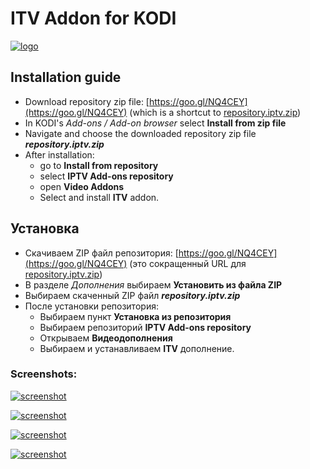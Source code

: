# ITV Addon for KODI

[![logo](https://raw.githubusercontent.com/kodi-iptv-addons/kodi-iptv-addons/master/script.video.iptv.itv/resources/icon.png)](https://goo.gl/LZQKVL)



## Installation guide

* Download repository zip file: [https://goo.gl/NQ4CEY](https://goo.gl/NQ4CEY) (which is a shortcut to [repository.iptv.zip](https://raw.githubusercontent.com/dmitry-vinogradov/kodi-iptv-addons/master/repository.iptv.zip))
* In KODI's _Add-ons / Add-on browser_ select **Install from zip file**
* Navigate and choose the downloaded repository zip file **_repository.iptv.zip_**
* After installation: 
    * go to **Install from repository**
    * select **IPTV Add-ons repository**
    * open **Video Addons**
    * Select and install **ITV** addon.
    
## Установка

* Скачиваем ZIP файл репозитория: [https://goo.gl/NQ4CEY](https://goo.gl/NQ4CEY) (это сокращенный URL для [repository.iptv.zip](https://raw.githubusercontent.com/dmitry-vinogradov/kodi-iptv-addons/master/repository.iptv.zip))
* В разделе _Дополнения_ выбираем **Установить из файла ZIP**
* Выбираем скаченный ZIP файл **_repository.iptv.zip_**
* После установки репозитория: 
    * Выбираем пункт **Установка из репозитория**
    * Выбираем репозиторий **IPTV Add-ons repository**
    * Открываем **Видеодополнения**
    * Выбираем и устанавливаем **ITV** дополнение.

### Screenshots:



[![screenshot](https://raw.githubusercontent.com/kodi-iptv-addons/kodi-iptv-addons/master/screenshot_01.png)](#)



[![screenshot](https://raw.githubusercontent.com/kodi-iptv-addons/kodi-iptv-addons/master/screenshot_02.png)](#)



[![screenshot](https://raw.githubusercontent.com/kodi-iptv-addons/kodi-iptv-addons/master/screenshot_03.png)](#)



[![screenshot](https://raw.githubusercontent.com/kodi-iptv-addons/kodi-iptv-addons/master/screenshot_04.png)](#)